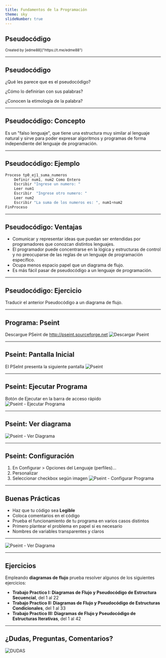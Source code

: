 ```yaml
---
title: Fundamentos de la Programación
theme: sky
slideNumber: true
---
```


## Pseudocódigo
<small>
Created by <i class="fab fa-telegram"></i>
[edme88]("https://t.me/edme88")
</small>

---
## Pseudocódigo

¿Qué les parece que es el pseudocódigo?

¿Cómo lo definirían con sus palabras?

¿Conocen la etimología de la palabra?

---
## Pseudocódigo: Concepto
Es un "falso lenguaje", que tiene  una  estructura  muy similar al lenguaje natural y sirve para poder expresar algoritmos y programas de forma independiente del lenguaje de programación.

---
## Pseudocódigo: Ejemplo
````javascript
Proceso tp0_ej1_suma_numeros
	Definir num1, num2 Como Entero
	Escribir "Ingrese un numero: "
	Leer num1
	Escribir  "Ingrese otro numero: "
	Leer num2
	Escribir "La suma de los numeros es: ", num1+num2
FinProceso
````
---
## Pseudocódigo: Ventajas
<!-- .slide: style="font-size: 0.9em" -->
* Comunicar y representar ideas que puedan ser entendidas por programadores que conozcan distintos lenguajes.
* El programador puede concentrarse en la lógica y estructuras de control y no preocuparse de las reglas de un lenguaje de programación específico.
* Ocupa menos espacio papel que un diagrama de flujo.
* Es más fácil pasar de pseudocódigo a un lenguaje de programación.
---
## Pseudocódigo: Ejercicio
Traducir el anterior Pseudocódigo a un diagrama de flujo.

---
## Programa: Pseint
Descargue PSeint de http://pseint.sourceforge.net
![Descargar Pseint](images/U1_resolucion_problemas/pseint_page.png)

---
## Pseint: Pantalla Inicial
El PSeInt presenta la siguiente pantalla
![Pseint](images/U1_resolucion_problemas/pseint.png)

---
## Pseint: Ejecutar Programa
<!-- .slide: style="font-size: 0.8em" -->
Botón de Ejecutar en la barra de acceso rápido
![Pseint - Ejecutar Programa](images/U1_resolucion_problemas/pseint2.png)

---
## Pseint: Ver diagrama
![Pseint - Ver Diagrama](images/U1_resolucion_problemas/pseint3.png)

---
## Pseint: Configuración
<!-- .slide: style="font-size: 0.8em" -->
1. En Configurar > Opciones del Lenguaje (perfiles)...
2. Personalizar
3. Seleccionar checkbox según imagen
![Pseint - Configurar Programa](images/U1_resolucion_problemas/pseint4.png)

---
## Buenas Prácticas
* Haz que tu código sea **Legible**
* Coloca comentarios en el código
* Prueba el funcionamiento de tu programa en varios casos distintos
* Primero plantear el problema en papel si es necesario
* Nombres de variables transparentes y claros

---
![Pseint - Ver Diagrama](images/U1_resolucion_problemas/primera-clase.jpeg)

---
## Ejercicios
<!-- .slide: style="font-size: 0.8em" -->
Empleando **diagramas de flujo** prueba resolver algunos de los siguientes ejercicios:
* **Trabajo Practico I: Diagramas de Flujo y Pseudocódigo de Estructura Secuencial**, del 1 al 22 
* **Trabajo Practico II: Diagramas de Flujo y Pseudocódigo de Estructuras Condicionales**, del 1 al 33 
* **Trabajo Practico III: Diagramas de Flujo y Pseudocódigo de Estructuras Iterativas**, del 1 al 42 

---
## ¿Dudas, Preguntas, Comentarios?
![DUDAS](images/pregunta.gif)
